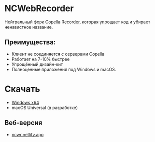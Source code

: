 # NCWebRecorder
Нейтральный форк Copella Recorder, которая упрощает код и убирает ненавистное название.
## Преимущества:
- Клиент не соединяется с серверами Copella
- Работает на 7-10% быстрее
- Упрощённый дизайн-кит
- Полноценные приложения под Windows и macOS.
# Скачать
- [Windows x64](https://t.me/kektrisgit/2)
- macOS Universal (в разработке)
## Веб-версия
- [ncwr.netlify.app](https://ncwr.netlify.app)
